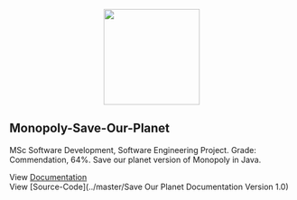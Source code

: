 <p align="center">
  <img src="https://github.com/davidgrech/meditation-virtual-coach/blob/master/Images/dice.png" width="170" height="170">
</p>

## Monopoly-Save-Our-Planet
MSc Software Development, Software Engineering Project. Grade: Commendation, 64%. Save our planet version of Monopoly in Java.

View [Documentation](../master/Save-Our-Planet-Documentation.pdf)  
View [Source-Code](../master/Save Our Planet Documentation Version 1.0)  


